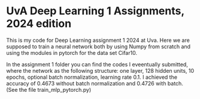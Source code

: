 # UvA Deep Learning 1 Assignments, 2024 edition

This is my code for Deep Learning assignment 1 2024 at Uva. Here we are supposed to train a neural network both by using Numpy from scratch and using the modules in pytorch for the data set Cifar10.

In the assignment 1 folder you can find the codes I eveentually submitted, where the network as the following structure:
one layer, 128 hidden units, 10 epochs, optional batch normalization, learning rate 0.1.
I achieved the accuracy of 0.4673 without batch normalization and 0.4726 with batch. (See the file train_mlp_pytorch.py)


